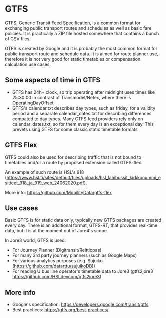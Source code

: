 # GTFS 

GTFS, Generic Transit Feed Specification, is a common format for exchanging public transport routes and schedules as well as basic fare policies. It is practically a ZIP file hosted somewhere that contains a bunch of CSV files.

GTFS is created by Google and it is probably the most common format for public transport route and schedule data. It is aimed for route planner use, therefore it is not very good for static timetables or compensation calculation use cases.

## Some aspects of time in GTFS

- GTFS has 24h+ clock, so trip operating after midnight uses times like 25:30:00 in contrast of Transmodel/Netex, where there is OperatingDayOffset
- GTFS's calendar.txt describes day types, such as friday, for a validity period and a separate calendar_dates.txt for describing differences compated to day types. Many GTFS feed providers rely only on calendar_dates.txt, so for them every day is an exceptional day. This prevets using GTFS for some classic static timetable formats

## GTFS Flex

GTFS could also be used for describing traffic that is not bound to timetables and/or a route by proposed extension called GTFS-flex.

An example of such route is HSL's 918 (https://www.hsl.fi/sites/default/files/uploads/hsl_lahibussit_kirkkonummi_esitteet_918_ja_919_web_24062020.pdf).

More info: https://github.com/MobilityData/gtfs-flex

## Use cases

Basic GTFS is for static data only, typically new GTFS packages are created every day. There is an additional format, GTFS-RT, that provides real-time data, but it is at the moment out of Jore4's scope.

In Jore3 world, GTFS is used:
- For Journey Planner (Digitransit/Reittiopas)
- For many 3rd party journey planners (such as Google Maps)
- For various analytics purposes (e.g. Sujuiko (https://github.com/datarttu/sujuikoDB))
- For reading U bus line operator's timetable data to Jore3 (gtfs2jore3 https://github.com/HSLdevcom/gtfs2jore3)

## More info

* Google's specification: https://developers.google.com/transit/gtfs
* Best practices: https://gtfs.org/best-practices/
